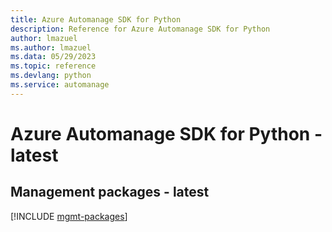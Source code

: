 ```yaml
---
title: Azure Automanage SDK for Python
description: Reference for Azure Automanage SDK for Python
author: lmazuel
ms.author: lmazuel
ms.data: 05/29/2023
ms.topic: reference
ms.devlang: python
ms.service: automanage
---
```

# Azure Automanage SDK for Python - latest

## Management packages - latest
[!INCLUDE [mgmt-packages](automanage-mgmt-index.md)]